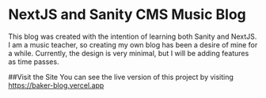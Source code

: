 # NextJS and Sanity CMS Music Blog
This blog was created with the intention of learning both Sanity and NextJS. I am a music teacher, so creating my own blog has been a desire of mine for a while. Currently, the design is very minimal, but I will be adding features as time passes.

##Visit the Site
You can see the live version of this project by visiting https://baker-blog.vercel.app
